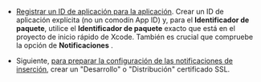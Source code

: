 
* [Registrar un ID de aplicación para la aplicación](https://developer.apple.com/library/ios/documentation/IDEs/Conceptual/AppDistributionGuide/MaintainingProfiles/MaintainingProfiles.html#//apple_ref/doc/uid/TP40012582-CH30-SW991). Crear un ID de aplicación explícita (no un comodín App ID) y, para el **Identificador de paquete**, utilice el **Identificador de paquete** exacto que está en el proyecto de inicio rápido de Xcode. También es crucial que compruebe la opción de **Notificaciones** . 

* Siguiente, [para preparar la configuración de las notificaciones de inserción](https://developer.apple.com/library/ios/documentation/IDEs/Conceptual/AppDistributionGuide/AddingCapabilities/AddingCapabilities.html#//apple_ref/doc/uid/TP40012582-CH26-SW6), crear un "Desarrollo" o "Distribución" certificado SSL.
